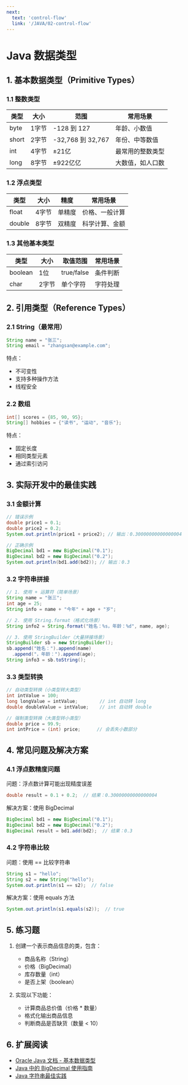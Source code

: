 ```yaml
---
next:
  text: 'control-flow'
  link: '/JAVA/02-control-flow'
---
```

# Java 数据类型

## 1. 基本数据类型（Primitive Types）

### 1.1 整数类型
| 类型  | 大小    | 范围                    | 常用场景           |
|-------|---------|------------------------|-------------------|
| byte  | 1字节   | -128 到 127            | 年龄、小数值      |
| short | 2字节   | -32,768 到 32,767      | 年份、中等数值    |
| int   | 4字节   | ±21亿                  | 最常用的整数类型  |
| long  | 8字节   | ±922亿亿               | 大数值，如人口数  |

### 1.2 浮点类型
| 类型   | 大小    | 精度     | 常用场景           |
|--------|---------|----------|-------------------|
| float  | 4字节   | 单精度   | 价格、一般计算    |
| double | 8字节   | 双精度   | 科学计算、金额    |

### 1.3 其他基本类型
| 类型      | 大小    | 取值范围        | 常用场景           |
|-----------|---------|----------------|-------------------|
| boolean   | 1位     | true/false     | 条件判断          |
| char      | 2字节   | 单个字符        | 字符处理          |

## 2. 引用类型（Reference Types）

### 2.1 String（最常用）
```java
String name = "张三";
String email = "zhangsan@example.com";
```
特点：
- 不可变性
- 支持多种操作方法
- 线程安全

### 2.2 数组
```java
int[] scores = {85, 90, 95};
String[] hobbies = {"读书", "运动", "音乐"};
```
特点：
- 固定长度
- 相同类型元素
- 通过索引访问

## 3. 实际开发中的最佳实践

### 3.1 金额计算
```java
// 错误示例
double price1 = 0.1;
double price2 = 0.2;
System.out.println(price1 + price2); // 输出：0.30000000000000004

// 正确示例
BigDecimal bd1 = new BigDecimal("0.1");
BigDecimal bd2 = new BigDecimal("0.2");
System.out.println(bd1.add(bd2)); // 输出：0.3
```

### 3.2 字符串拼接
```java
// 1. 使用 + 运算符（简单场景）
String name = "张三";
int age = 25;
String info = name + "今年" + age + "岁";

// 2. 使用 String.format（格式化场景）
String info2 = String.format("姓名：%s，年龄：%d", name, age);

// 3. 使用 StringBuilder（大量拼接场景）
StringBuilder sb = new StringBuilder();
sb.append("姓名：").append(name)
  .append("，年龄：").append(age);
String info3 = sb.toString();
```

### 3.3 类型转换
```java
// 自动类型转换（小类型转大类型）
int intValue = 100;
long longValue = intValue;        // int 自动转 long
double doubleValue = intValue;    // int 自动转 double

// 强制类型转换（大类型转小类型）
double price = 99.9;
int intPrice = (int) price;      // 会丢失小数部分
```

## 4. 常见问题及解决方案

### 4.1 浮点数精度问题
问题：浮点数计算可能出现精度误差
```java
double result = 0.1 + 0.2;  // 结果：0.30000000000000004
```
解决方案：使用 BigDecimal
```java
BigDecimal bd1 = new BigDecimal("0.1");
BigDecimal bd2 = new BigDecimal("0.2");
BigDecimal result = bd1.add(bd2);  // 结果：0.3
```

### 4.2 字符串比较
问题：使用 == 比较字符串
```java
String s1 = "hello";
String s2 = new String("hello");
System.out.println(s1 == s2);  // false
```
解决方案：使用 equals 方法
```java
System.out.println(s1.equals(s2));  // true
```

## 5. 练习题

1. 创建一个表示商品信息的类，包含：
   - 商品名称（String）
   - 价格（BigDecimal）
   - 库存数量（int）
   - 是否上架（boolean）

2. 实现以下功能：
   - 计算商品总价值（价格 * 数量）
   - 格式化输出商品信息
   - 判断商品是否缺货（数量 < 10）

## 6. 扩展阅读

- [Oracle Java 文档 - 基本数据类型](https://docs.oracle.com/javase/tutorial/java/nutsandbolts/datatypes.html)
- [Java 中的 BigDecimal 使用指南](https://www.baeldung.com/java-bigdecimal-biginteger)
- [Java 字符串最佳实践](https://www.baeldung.com/java-string) 